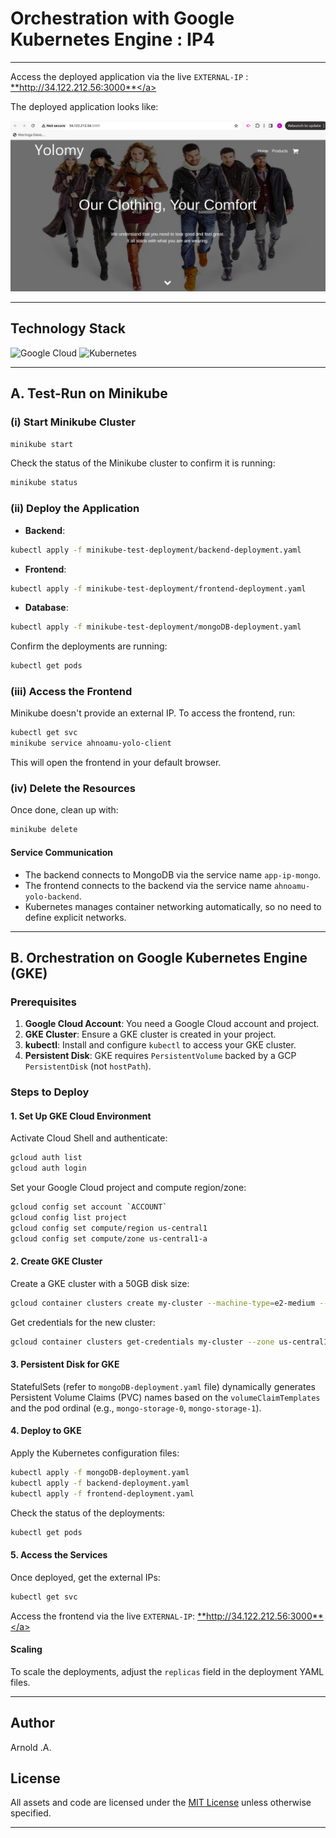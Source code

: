 # Orchestration with Google Kubernetes Engine : IP4

--------------------------------------------------------------------------------------------------------

Access the deployed application via the live `EXTERNAL-IP` : <a href="http://34.122.212.56:3000" target="_blank">**http://34.122.212.56:3000**</a>

The deployed application looks like:


![Yolo front-end](./front-end-image.png?raw=true)


---

## Technology Stack

![Google Cloud](https://img.shields.io/badge/GoogleCloud-%234285F4.svg?style=for-the-badge&logo=google-cloud&logoColor=white)
![Kubernetes](https://img.shields.io/badge/kubernetes-%23326ce5.svg?style=for-the-badge&logo=kubernetes&logoColor=white)

---

## A. Test-Run on Minikube

### (i) Start Minikube Cluster
```sh
minikube start
```

Check the status of the Minikube cluster to confirm it is running:
```sh
minikube status
```

### (ii) Deploy the Application

- **Backend**:
```sh
kubectl apply -f minikube-test-deployment/backend-deployment.yaml
```
- **Frontend**:
```sh
kubectl apply -f minikube-test-deployment/frontend-deployment.yaml
```
- **Database**:
```sh
kubectl apply -f minikube-test-deployment/mongoDB-deployment.yaml
```

Confirm the deployments are running:
```sh
kubectl get pods
```

### (iii) Access the Frontend

Minikube doesn't provide an external IP. To access the frontend, run:
```sh
kubectl get svc
minikube service ahnoamu-yolo-client
```
This will open the frontend in your default browser.

### (iv) Delete the Resources

Once done, clean up with:
```sh
minikube delete
```

#### Service Communication

- The backend connects to MongoDB via the service name `app-ip-mongo`.
- The frontend connects to the backend via the service name `ahnoamu-yolo-backend`.
- Kubernetes manages container networking automatically, so no need to define explicit networks.

---

## B. Orchestration on Google Kubernetes Engine (GKE)

### Prerequisites

1. **Google Cloud Account**: You need a Google Cloud account and project.
2. **GKE Cluster**: Ensure a GKE cluster is created in your project.
3. **kubectl**: Install and configure `kubectl` to access your GKE cluster.
4. **Persistent Disk**: GKE requires `PersistentVolume` backed by a GCP `PersistentDisk` (not `hostPath`).

### Steps to Deploy

#### 1. Set Up GKE Cloud Environment

Activate Cloud Shell and authenticate:
```bash
gcloud auth list
gcloud auth login
```

Set your Google Cloud project and compute region/zone:
```bash
gcloud config set account `ACCOUNT`
gcloud config list project
gcloud config set compute/region us-central1
gcloud config set compute/zone us-central1-a
```

#### 2. Create GKE Cluster

Create a GKE cluster with a 50GB disk size:
```bash
gcloud container clusters create my-cluster --machine-type=e2-medium --zone us-central1-a --disk-size 50GB
```

Get credentials for the new cluster:
```bash
gcloud container clusters get-credentials my-cluster --zone us-central1-a
```

#### 3. Persistent Disk for GKE

StatefulSets (refer to `mongoDB-deployment.yaml` file) dynamically generates Persistent Volume Claims (PVC) names based on the `volumeClaimTemplates` and the pod ordinal (e.g., `mongo-storage-0`, `mongo-storage-1`).

#### 4. Deploy to GKE

Apply the Kubernetes configuration files:
```bash
kubectl apply -f mongoDB-deployment.yaml
kubectl apply -f backend-deployment.yaml
kubectl apply -f frontend-deployment.yaml
```

Check the status of the deployments:
```bash
kubectl get pods
```

#### 5. Access the Services

Once deployed, get the external IPs:
```bash
kubectl get svc
```

Access the frontend via the live `EXTERNAL-IP`: <a href="http://34.122.212.56:3000" target="_blank">**http://34.122.212.56:3000**</a>

#### Scaling

To scale the deployments, adjust the `replicas` field in the deployment YAML files.

---

## Author

Arnold .A.

## License

All assets and code are licensed under the [MIT License](https://choosealicense.com/licenses/mit/) unless otherwise specified.

---


